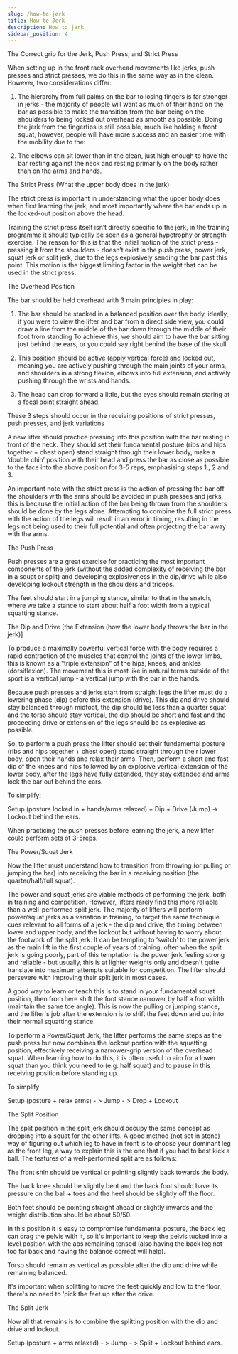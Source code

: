 ```yaml
---
slug: /how-to-jerk
title: How to Jerk
description: How to jerk
sidebar_position: 4
---
```


The Correct grip for the Jerk, Push Press, and Strict Press

When setting up in the front rack overhead movements like jerks, push presses and strict presses, we do this in the same way as in the clean. However, two considerations differ:

1. The hierarchy from full palms on the bar to losing fingers is far stronger in jerks - the majority of people will want as much of their hand on the bar as possible to make the transition from the bar being on the shoulders to being locked out overhead as smooth as possible. Doing the jerk from the fingertips is still possible, much like holding a front squat, however, people will have more success and an easier time with the mobility due to the:

2. The elbows can sit lower than in the clean, just high enough to have the bar resting against the neck and resting primarily on the body rather than on the arms and hands.

The Strict Press (What the upper body does in the jerk)

The strict press is important in understanding what the upper body does when first learning the jerk, and most importantly where the bar ends up in the locked-out position above the head.

Training the strict press itself isn’t directly specific to the jerk, in the training programme it should typically be seen as a general hypetrophy or strength exercise. The reason for this is that the initial motion of the strict press - pressing it from the shoulders - doesn’t exist in the push press, power jerk, squat jerk or split jerk, due to the legs explosively sending the bar past this point. This motion is the biggest limiting factor in the weight that can be used in the strict press.

The Overhead Position

The bar should be held overhead with 3 main principles in play:

1. The bar should be stacked in a balanced position over the body, ideally, if you were to view the lifter and bar from a direct side view, you could draw a line from the middle of the bar down through the middle of their foot from standing To achieve this, we should aim to have the bar sitting just behind the ears, or you could say right behind the base of the skull.

2. This position should be active (apply vertical force) and locked out, meaning you are actively pushing through the main joints of your arms, and shoulders in a strong flexion, elbows into full extension, and actively pushing through the wrists and hands.

3. The head can drop forward a little, but the eyes should remain staring at a focal point straight ahead.

These 3 steps should occur in the receiving positions of strict presses, push presses, and jerk variations

A new lifter should practice pressing into this position with the bar resting in front of the neck. They should set their fundamental posture (ribs and hips together + chest open) stand straight through their lower body, make a ‘double chin’ position with their head and press the bar as close as possible to the face into the above position for 3-5 reps, emphasising steps 1., 2 and 3.

An important note with the strict press is the action of pressing the bar off the shoulders with the arms should be avoided in push presses and jerks, this is because the initial action of the bar being thrown from the shoulders should be done by the legs alone. Attempting to combine the full strict press with the action of the legs will result in an error in timing, resulting in the legs not being used to their full potential and often projecting the bar away with the arms.

The Push Press

Push presses are a great exercise for practicing the most important components of the jerk (without the added complexity of receiving the bar in a squat or split) and developing explosiveness in the dip/drive while also developing lockout strength in the shoulders and triceps.

The feet should start in a jumping stance, similar to that in the snatch, where we take a stance to start about half a foot width from a typical squatting stance.

The Dip and Drive [the Extension (how the lower body throws the bar in the jerk)]

To produce a maximally powerful vertical force with the body requires a rapid contraction of the muscles that control the joints of the lower limbs, this is known as a “triple extension” of the hips, knees, and ankles (dorsiflexion). The movement this is most like in natural terms outside of the sport is a vertical jump - a vertical jump with the bar in the hands. 

Because push presses and jerks start from straight legs the lifter must do a lowering phase (dip) before this extension (drive). This dip and drive should stay balanced through midfoot, the dip should be less than a quarter squat and the torso should stay vertical, the dip should be short and fast and the proceeding drive or extension of the legs should be as explosive as possible. 

So, to perform a push press the lifter should set their fundamental posture (ribs and hips together + chest open) stand straight through their lower body, open their hands and relax their arms. Then, perform a short and fast dip of the knees and hips followed by an explosive vertical extension of the lower body, after the legs have fully extended, they stay extended and arms lock the bar out behind the ears.

To simplify:

Setup (posture locked in + hands/arms relaxed) + Dip + Drive (Jump) → Lockout behind the ears.

When practicing the push presses before learning the jerk, a new lifter could perform sets of 3-5reps.

The Power/Squat Jerk 

Now the lifter must understand how to transition from throwing (or pulling or jumping the bar) into receiving the bar in a receiving position (the quarter/half/full squat).

The power and squat jerks are viable methods of performing the jerk, both in training and competition. However, lifters rarely find this more reliable than a well-performed split jerk. The majority of lifters will perform power/squat jerks as a variation in training, to target the same technique cues relevant to all forms of a jerk - the dip and drive, the timing between lower and upper body, and the lockout but without having to worry about the footwork of the split jerk. It can be tempting to ‘switch’ to the power jerk as the main lift in the first couple of years of training, often when the split jerk is going poorly, part of this temptation is the power jerk feeling strong and reliable - but usually, this is at lighter weights only and doesn't quite translate into maximum attempts suitable for competition. The lifter should persevere with improving their split jerk in most cases.

A good way to learn or teach this is to stand in your fundamental squat position, then from here shift the foot stance narrower by half a foot width (maintain the same toe angle). This is now the pulling or jumping stance, and the lifter's job after the extension is to shift the feet down and out into their normal squatting stance.

To perform a Power/Squat Jerk, the lifter performs the same steps as the push press but now combines the lockout portion with the squatting position, effectively receiving a narrower-grip version of the overhead squat. When learning how to do this, it is often useful to aim for a lower squat than you think you need to (e.g. half squat) and to pause in this receiving position before standing up.

To simplify

Setup (posture + relax arms) - > Jump - > Drop + Lockout

The Split Position

The split position in the split jerk should occupy the same concept as dropping into a squat for the other lifts. A good method (not set in stone) way of figuring out which leg to have in front is to choose your dominant leg as the front leg, a way to explain this is the one that if you had to best kick a ball. The features of a well-performed split are as follows:

The front shin should be vertical or pointing slightly back towards the body.

The back knee should be slightly bent and the back foot should have its pressure on the ball + toes and the heel should be slightly off the floor.

Both feet should be pointing straight ahead or slightly inwards and the weight distribution should be about 50/50.

In this position it is easy to compromise fundamental posture, the back leg can drag the pelvis with it, so it's important to keep the pelvis tucked into a level position with the abs remaining tensed (also having the back leg not too far back and having the balance correct will help).

Torso should remain as vertical as possible after the dip and drive while remaining balanced.

It's important when splitting to move the feet quickly and low to the floor, there's no need to ‘pick the feet up after the drive.
 
The Split Jerk

Now all that remains is to combine the splitting position with the dip and drive and lockout.

Setup (posture + arms relaxed) - > Jump - > Split + Lockout behind ears.













 

